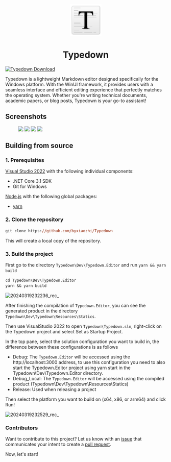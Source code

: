 <p align="center">
  <img alt="Typedown Logo" src="./logo.png" width="100px" />
  <h1 align="center">Typedown</h1>
</p>

[![Typedown Download](https://get.microsoft.com/images/en-us%20light.svg)](https://apps.microsoft.com/detail/9p8tcw4h2hb4)

Typedown is a lightweight Markdown editor designed specifically for the Windows platform. With the WinUI framework, it provides users with a seamless interface and efficient editing experience that perfectly matches the operating system. Whether you're writing technical documents, academic papers, or blog posts, Typedown is your go-to assistant!

## Screenshots

<figure>
<img src="https://github.com/byxiaozhi/Typedown/assets/31278216/d0c9d76b-ecd2-4941-90ca-0f8c639c2ef0" width=200/>
<img src="https://github.com/byxiaozhi/Typedown/assets/31278216/d5320590-2d0b-4f9a-a3d2-4661eb021758" width=200/>
<img src="https://github.com/byxiaozhi/Typedown/assets/31278216/2ce7795c-1043-41ed-a420-c42f7aa5aa80" width=200/>
<img src="https://github.com/byxiaozhi/Typedown/assets/31278216/a2df17f3-3100-4129-b0ba-0e90e14a89bf" width=200/>
</figure>

## Building from source

### 1. Prerequisites

[Visual Studio 2022](https://visualstudio.microsoft.com/vs/) with the following individual components:

- .NET Core 3.1 SDK
- Git for Windows

[Node.js](https://nodejs.org/) with the following global packages:

- [yarn](https://yarnpkg.com/)

### 2. Clone the repository

```ps
git clone https://github.com/byxiaozhi/Typedown
```

This will create a local copy of the repository.

### 3. Build the project

First go to the directory `Typedown\Dev\Typedown.Editor` and run `yarn && yarn build`

```ps
cd Typedown\Dev\Typedown.Editor
yarn && yarn build
```

![20240319232236_rec_](https://github.com/byxiaozhi/Typedown/assets/31278216/3f038707-9311-4aad-846b-a22e8bad6857)

After finishing the compilation of `Typedown.Editor`, you can see the generated product in the directory `Typedown\Dev\Typedown\Resources\Statics`.

Then use VisualStudio 2022 to open `Typedown\Typedown.sln`, right-click on the Typedown project and select Set as Startup Project.

In the top pane, select the solution configuration you want to build in, the difference between these configurations is as follows

- Debug: The `Typedown.Editor` will be accessed using the http://localhost:3000 address, to use this configuration you need to also start the Typedown.Editor project using yarn start in the Typedown\Dev\Typedown.Editor directory.
- Debug_Local: The `Typedown.Editor` will be accessed using the compiled product (Typedown\Dev\Typedown\Resources\Statics)
- Release: Used when releasing a project

Then select the platform you want to build on (x64, x86, or arm64) and click Run!

![20240319232529_rec_](https://github.com/byxiaozhi/Typedown/assets/31278216/50ef6e56-b177-49b0-b361-83659d25a40e)

### Contributors

Want to contribute to this project? Let us know with an [issue](https://github.com/byxiaozhi/Typedown/issues) that communicates your intent to create a [pull request](https://github.com/byxiaozhi/Typedown/pulls).

Now, let's start!
